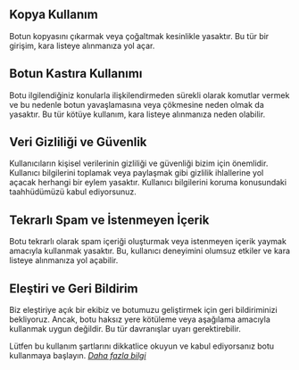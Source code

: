 ## Kopya Kullanım
Botun kopyasını çıkarmak veya çoğaltmak kesinlikle yasaktır. Bu tür bir girişim, kara listeye alınmanıza yol açar.

## Botun Kastıra Kullanımı
Botu ilgilendiğiniz konularla ilişkilendirmeden sürekli olarak komutlar vermek ve bu nedenle botun yavaşlamasına veya çökmesine neden olmak da yasaktır. Bu tür kötüye kullanım, kara listeye alınmanıza neden olabilir.

## Veri Gizliliği ve Güvenlik
Kullanıcıların kişisel verilerinin gizliliği ve güvenliği bizim için önemlidir. Kullanıcı bilgilerini toplamak veya paylaşmak gibi gizlilik ihlallerine yol açacak herhangi bir eylem yasaktır. Kullanıcı bilgilerini koruma konusundaki taahhüdümüzü kabul ediyorsunuz.

## Tekrarlı Spam ve İstenmeyen İçerik 
Botu tekrarlı olarak spam içeriği oluşturmak veya istenmeyen içerik yaymak amacıyla kullanmak yasaktır. Bu, kullanıcı deneyimini olumsuz etkiler ve kara listeye alınmanıza yol açabilir.

## Eleştiri ve Geri Bildirim
Biz eleştiriye açık bir ekibiz ve botumuzu geliştirmek için geri bildiriminizi bekliyoruz. Ancak, botu haksız yere kötüleme veya aşağılama amacıyla kullanmak uygun değildir. Bu tür davranışlar uyarı gerektirebilir.

Lütfen bu kullanım şartlarını dikkatlice okuyun ve kabul ediyorsanız botu kullanmaya başlayın. [*Daha fazla bilgi*](https://discord.gg/55dfV3u5f8)
